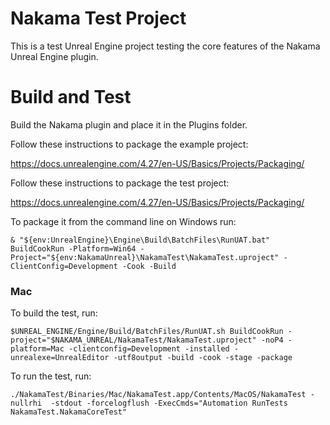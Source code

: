 # Nakama Test Project
This is a test Unreal Engine project testing the core features of the Nakama Unreal Engine plugin.

# Build and Test
Build the Nakama plugin and place it in the Plugins folder.

Follow these instructions to package the example project:

https://docs.unrealengine.com/4.27/en-US/Basics/Projects/Packaging/

Follow these instructions to package the test project:

https://docs.unrealengine.com/4.27/en-US/Basics/Projects/Packaging/

To package it from the command line on Windows run:


```& "${env:UnrealEngine}\Engine\Build\BatchFiles\RunUAT.bat" BuildCookRun -Platform=Win64 -Project="${env:NakamaUnreal}\NakamaTest\NakamaTest.uproject" -ClientConfig=Development -Cook -Build```

### Mac

To build the test, run:

`$UNREAL_ENGINE/Engine/Build/BatchFiles/RunUAT.sh BuildCookRun -project="$NAKAMA_UNREAL/NakamaTest/NakamaTest.uproject" -noP4 -platform=Mac -clientconfig=Development -installed -unrealexe=UnrealEditor -utf8output -build -cook -stage -package`

To run the test, run:

`./NakamaTest/Binaries/Mac/NakamaTest.app/Contents/MacOS/NakamaTest -nullrhi  -stdout -forcelogflush -ExecCmds="Automation RunTests NakamaTest.NakamaCoreTest"`